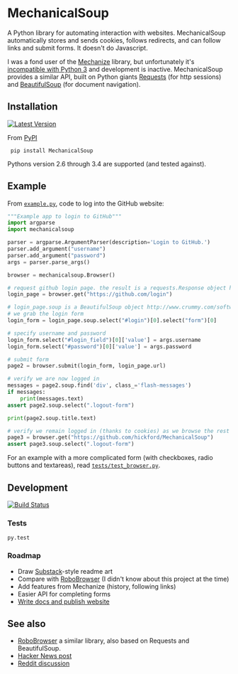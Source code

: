 MechanicalSoup
==============

A Python library for automating interaction with websites. MechanicalSoup automatically stores and sends cookies, follows redirects, and can follow links and submit forms. It doesn't do Javascript.

I was a fond user of the [Mechanize](https://github.com/jjlee/mechanize) library, but unfortunately it's  [incompatible with Python 3](https://github.com/jjlee/mechanize/issues/96) and development is inactive. MechanicalSoup provides a similar API, built on Python giants [Requests](http://docs.python-requests.org/en/latest/) (for http sessions) and [BeautifulSoup](http://www.crummy.com/software/BeautifulSoup/) (for document navigation).

Installation
------

[![Latest Version](https://pypip.in/version/MechanicalSoup/badge.svg)](https://pypi.python.org/pypi/MechanicalSoup/)

From [PyPI](https://pypi.python.org/pypi/MechanicalSoup/)

     pip install MechanicalSoup
     
Pythons version 2.6 through 3.4 are supported (and tested against).

Example
------

From [`example.py`](example.py), code to log into the GitHub website:

```python
"""Example app to login to GitHub"""
import argparse
import mechanicalsoup

parser = argparse.ArgumentParser(description='Login to GitHub.')
parser.add_argument("username")
parser.add_argument("password")
args = parser.parse_args()

browser = mechanicalsoup.Browser()

# request github login page. the result is a requests.Response object http://docs.python-requests.org/en/latest/user/quickstart/#response-content
login_page = browser.get("https://github.com/login")

# login_page.soup is a BeautifulSoup object http://www.crummy.com/software/BeautifulSoup/bs4/doc/#beautifulsoup 
# we grab the login form
login_form = login_page.soup.select("#login")[0].select("form")[0]

# specify username and password
login_form.select("#login_field")[0]['value'] = args.username
login_form.select("#password")[0]['value'] = args.password

# submit form
page2 = browser.submit(login_form, login_page.url)

# verify we are now logged in
messages = page2.soup.find('div', class_='flash-messages')
if messages:
    print(messages.text)
assert page2.soup.select(".logout-form")

print(page2.soup.title.text)

# verify we remain logged in (thanks to cookies) as we browse the rest of the site
page3 = browser.get("https://github.com/hickford/MechanicalSoup")
assert page3.soup.select(".logout-form")
```

For an example with a more complicated form (with checkboxes, radio buttons and textareas), read [`tests/test_browser.py`](tests/test_browser.py).

Development
---------

[![Build Status](https://travis-ci.org/hickford/MechanicalSoup.svg?branch=master)](https://travis-ci.org/hickford/MechanicalSoup)

### Tests

    py.test

### Roadmap

* Draw [Substack](http://substack.net/art)-style readme art
* Compare with [RoboBrowser](https://github.com/jmcarp/robobrowser) (I didn't know about this project at the time)
* Add features from Mechanize (history, following links)
* Easier API for completing forms
* [Write docs and publish website](https://github.com/hickford/MechanicalSoup/issues/6)

See also
------

* [RoboBrowser](https://github.com/jmcarp/robobrowser) a similar library, also based on Requests and BeautifulSoup.
* [Hacker News post](https://news.ycombinator.com/item?id=8012103)
* [Reddit discussion](http://www.reddit.com/r/programming/comments/2aa13s/mechanicalsoup_a_python_library_for_automating/)

